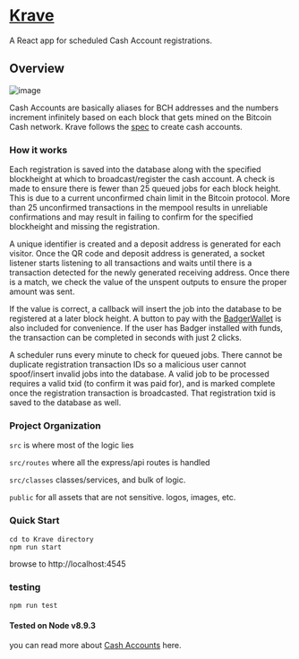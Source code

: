 # [Krave](https://krave.xyz/)

A React app for scheduled Cash Account registrations.

## Overview

![image](https://user-images.githubusercontent.com/5941389/50789351-d4f56580-1270-11e9-82f8-e535c1dcb63e.png)

Cash Accounts are basically aliases for BCH addresses and the numbers increment
infinitely based on each block that gets mined on the Bitcoin Cash network.
Krave follows the
[spec](https://gitlab.com/cash-accounts/specification/blob/master/SPECIFICATION.md)
to create cash accounts.

### How it works

Each registration is saved into the database along with the specified
blockheight at which to broadcast/register the cash account. A check is made to
ensure there is fewer than 25 queued jobs for each block height. This is due to
a current unconfirmed chain limit in the Bitcoin protocol. More than 25
unconfirmed transactions in the mempool results in unreliable confirmations and
may result in failing to confirm for the specified blockheight and missing the
registration.

A unique identifier is created and a deposit address is generated for each
visitor. Once the QR code and deposit address is generated, a socket listener
starts listening to all transactions and waits until there is a transaction
detected for the newly generated receiving address. Once there is a match, we
check the value of the unspent outputs to ensure the proper amount was sent.

If the value is correct, a callback will insert the job into the database to be
registered at a later block height. A button to pay with the
[BadgerWallet](https://badgerwallet.cash/) is also included for convenience. If
the user has Badger installed with funds, the transaction can be completed in
seconds with just 2 clicks.

A scheduler runs every minute to check for queued jobs. There cannot be
duplicate registration transaction IDs so a malicious user cannot spoof/insert
invalid jobs into the database. A valid job to be processed requires a valid
txid (to confirm it was paid for), and is marked complete once the registration
transaction is broadcasted. That registration txid is saved to the database as
well.

### Project Organization

`src` is where most of the logic lies

`src/routes` where all the express/api routes is handled

`src/classes` classes/services, and bulk of logic.

`public` for all assets that are not sensitive. logos, images, etc.

### Quick Start

```
cd to Krave directory
npm run start
```

browse to http://localhost:4545

### testing

```
npm run test
```

#### Tested on Node v8.9.3

you can read more about [Cash Accounts](https://www.cashaccount.info) here.
